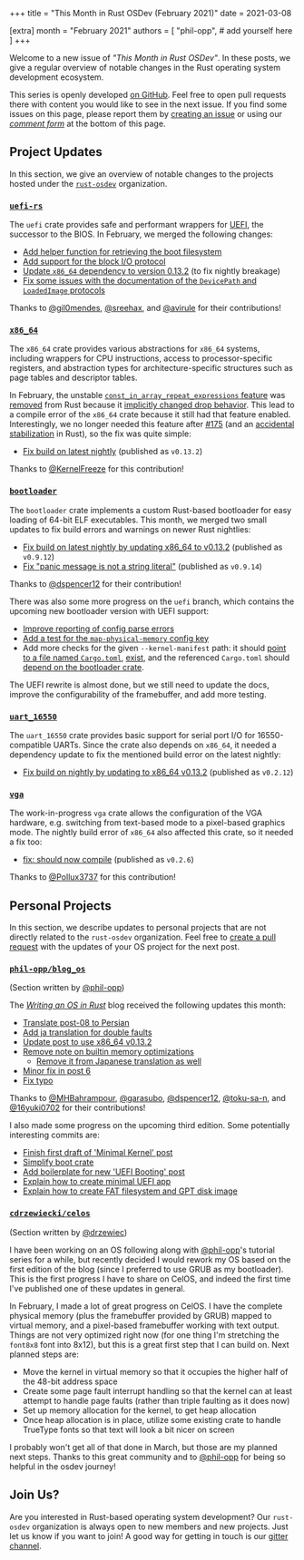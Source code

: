 +++
title = "This Month in Rust OSDev (February 2021)"
date = 2021-03-08

[extra]
month = "February 2021"
authors = [
    "phil-opp",
    # add yourself here
]
+++

Welcome to a new issue of _"This Month in Rust OSDev"_. In these posts, we give a regular overview of notable changes in the Rust operating system development ecosystem.

<!-- more -->

This series is openly developed [on GitHub](https://github.com/rust-osdev/homepage/). Feel free to open pull requests there with content you would like to see in the next issue. If you find some issues on this page, please report them by [creating an issue](https://github.com/rust-osdev/homepage/issues/new) or using our <a href="#comment-form">_comment form_</a> at the bottom of this page.

<!--
    This is a draft for the upcoming "This Month in Rust OSDev (February 2021)" post.
    Feel free to create pull requests against the `next` branch to add your
    content here.
    Please take a look at the past posts on https://rust-osdev.com/ to see the
    general structure of these posts.
-->

## Project Updates

In this section, we give an overview of notable changes to the projects hosted under the [`rust-osdev`] organization.

[`rust-osdev`]: https://github.com/rust-osdev/about


### [`uefi-rs`](https://github.com/rust-osdev/uefi-rs)

The `uefi` crate provides safe and performant wrappers for [UEFI](https://en.wikipedia.org/wiki/Unified_Extensible_Firmware_Interface), the successor to the BIOS. In February, we merged the following changes:

- [Add helper function for retrieving the boot filesystem](https://github.com/rust-osdev/uefi-rs/pull/201)
- [Add support for the block I/O protocol](https://github.com/rust-osdev/uefi-rs/pull/200)
- [Update `x86_64` dependency to version 0.13.2](https://github.com/rust-osdev/uefi-rs/pull/198) (to fix nightly breakage)
- [Fix some issues with the documentation of the `DevicePath` and `LoadedImage` protocols](https://github.com/rust-osdev/uefi-rs/pull/193)

Thanks to [@gil0mendes](https://github.com/gil0mendes), [@sreehax](https://github.com/sreehax), and [@avirule](https://github.com/avirule) for their contributions!

### [`x86_64`](https://github.com/rust-osdev/x86_64)

The `x86_64` crate provides various abstractions for `x86_64` systems, including wrappers for CPU instructions, access to processor-specific registers, and abstraction types for architecture-specific structures such as page tables and descriptor tables.

In February, the unstable [`const_in_array_repeat_expressions` feature](https://github.com/rust-lang/rust/issues/49147) was [removed](https://github.com/rust-lang/rust/pull/80404) from Rust because it [implicitly changed drop behavior](https://github.com/rust-lang/rust/issues/49147#issuecomment-766372999). This lead to a compile error of the `x86_64` crate because it still had that feature enabled. Interestingly, we no longer needed this feature after [#175](https://github.com/rust-osdev/x86_64/pull/175) (and an [accidental stabilization](https://github.com/rust-lang/rust/pull/79270) in Rust), so the fix was quite simple:

- [Fix build on latest nightly](https://github.com/rust-osdev/x86_64/pull/230) <span class="gray">(published as `v0.13.2`)</span>

Thanks to [@KernelFreeze](https://github.com/KernelFreeze) for this contribution!

### [`bootloader`](https://github.com/rust-osdev/bootloader)

The `bootloader` crate implements a custom Rust-based bootloader for easy loading of 64-bit ELF executables. This month, we merged two small updates to fix build errors and warnings on newer Rust nightlies:

- [Fix build on latest nightly by updating x86_64 to v0.13.2](https://github.com/rust-osdev/bootloader/pull/135) <span class="gray">(published as `v0.9.12`)</span>
- [Fix "panic message is not a string literal"](https://github.com/rust-osdev/bootloader/pull/138) <span class="gray">(published as `v0.9.14`)</span>

Thanks to [@dspencer12](https://github.com/dspencer12) for their contribution!

There was also some more progress on the `uefi` branch, which contains the upcoming new bootloader version with UEFI support:

- [Improve reporting of config parse errors](https://github.com/rust-osdev/bootloader/commit/d55f1c87c34e8bba61adc6abffa78ba431aac69f)
- [Add a test for the `map-physical-memory` config key](https://github.com/rust-osdev/bootloader/commit/6a0fd74ecb052ef3f1fa7ce3e556c895c66dfc4e)
- Add more checks for the given `--kernel-manifest` path: it should [point to a file named `Cargo.toml`](https://github.com/rust-osdev/bootloader/commit/38fd48622c3a6f22d64a65528a56d2471168cb78), [exist](https://github.com/rust-osdev/bootloader/commit/9a8ace78650d75189d567618a90a4f039525f369), and the referenced `Cargo.toml` should [depend on the bootloader crate](https://github.com/rust-osdev/bootloader/commit/873351c575bdefd1c6c78b27de2bc0494698c0d5).

The UEFI rewrite is almost done, but we still need to update the docs, improve the configurability of the framebuffer, and add more testing.

### [`uart_16550`](https://github.com/rust-osdev/uart_16550)

The `uart_16550` crate provides basic support for serial port I/O for 16550-compatible UARTs. Since the crate also depends on `x86_64`, it needed a dependency update to fix the mentioned build error on the latest nightly:

- [Fix build on nightly by updating to x86_64 v0.13.2](https://github.com/rust-osdev/uart_16550/pull/12) <span class="gray">(published as `v0.2.12`)</span>

### [`vga`](https://github.com/rust-osdev/vga)

The work-in-progress `vga` crate allows the configuration of the VGA hardware, e.g. switching from text-based mode to a pixel-based graphics mode. The nightly build error of `x86_64` also affected this crate, so it needed a fix too:

- [fix: should now compile](https://github.com/rust-osdev/vga/pull/20) <span class="gray">(published as `v0.2.6`)</span>

Thanks to [@Pollux3737](https://github.com/Pollux3737) for this contribution!

## Personal Projects

In this section, we describe updates to personal projects that are not directly related to the `rust-osdev` organization. Feel free to [create a pull request](https://github.com/rust-osdev/homepage/pulls) with the updates of your OS project for the next post.

### [`phil-opp/blog_os`](https://github.com/phil-opp/blog_os)

<span class="gray">(Section written by [@phil-opp](https://github.com/phil-opp))</span>

The [_Writing an OS in Rust_](https://os.phil-opp.com/) blog received the following updates this month:

- [Translate post-08 to Persian](https://github.com/phil-opp/blog_os/pull/913)
- [Add ja translation for double faults](https://github.com/phil-opp/blog_os/pull/917)
- [Update post to use x86_64 v0.13.2](https://github.com/phil-opp/blog_os/pull/920)
- [Remove note on builtin memory optimizations](https://github.com/phil-opp/blog_os/pull/932)
    - [Remove it from Japanese translation as well](https://github.com/phil-opp/blog_os/pull/935)
- [Minor fix in post 6](https://github.com/phil-opp/blog_os/pull/928)
- [Fix typo](https://github.com/phil-opp/blog_os/pull/927)

Thanks to [@MHBahrampour](https://github.com/MHBahrampour), [@garasubo](https://github.com/garasubo), [@dspencer12](https://github.com/dspencer12), [@toku-sa-n](https://github.com/toku-sa-n), and [@16yuki0702](https://github.com/16yuki0702) for their contributions!

I also made some progress on the upcoming third edition. Some potentially interesting commits are:

- [Finish first draft of 'Minimal Kernel' post](https://github.com/phil-opp/blog_os/commit/acb478c0b51b0cdf2124772aca00502f15d6cbb6)
- [Simplify boot crate](https://github.com/phil-opp/blog_os/commit/aaae70974f180321ab8bc25eca2052f98695b39a)
- [Add boilerplate for new 'UEFI Booting' post](https://github.com/phil-opp/blog_os/commit/c2fe9960a743bcb32d5a41e5a02e0f84266d950a)
- [Explain how to create minimal UEFI app](https://github.com/phil-opp/blog_os/commit/033be9ac25a146eb4819d9c6799bd6362d97e036)
- [Explain how to create FAT filesystem and GPT disk image](https://github.com/phil-opp/blog_os/commit/83be6c7868f269084ebe4758ad82db9d7f187061)

### [`cdrzewiecki/celos`](https://gitlab.com/cdrzewiecki/celos)

<span class="gray">(Section written by [@drzewiec](https://github.com/drzewiec))</span>

I have been working on an OS following along with [@phil-opp](https://github.com/phil-opp)'s tutorial series for a while, but recently decided I would rework my OS based on the first edition of the blog (since I preferred to use GRUB as my bootloader). This is the first progress I have to share on CelOS, and indeed the first time I've published one of these updates in general.

In February, I made a lot of great progress on CelOS. I have the complete physical memory (plus the framebuffer provided by GRUB) mapped to virtual memory, and a pixel-based framebuffer working with text output. Things are not very optimized right now (for one thing I'm stretching the `font8x8` font into 8x12), but this is a great first step that I can build on. Next planned steps are:

* Move the kernel in virtual memory so that it occupies the higher half of the 48-bit address space
* Create some page fault interrupt handling so that the kernel can at least attempt to handle page faults (rather than triple faulting as it does now)
* Set up memory allocation for the kernel, to get heap allocation
* Once heap allocation is in place, utilize some existing crate to handle TrueType fonts so that text will look a bit nicer on screen

I probably won't get all of that done in March, but those are my planned next steps. Thanks to this great community and to [@phil-opp](https://github.com/phil-opp) for being so helpful in the osdev journey!

## Join Us?

Are you interested in Rust-based operating system development? Our `rust-osdev` organization is always open to new members and new projects. Just let us know if you want to join! A good way for getting in touch is our [gitter channel](https://gitter.im/rust-osdev/Lobby).
